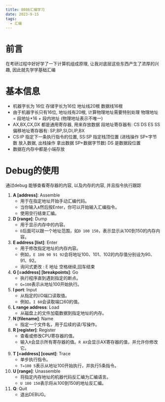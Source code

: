 ```yaml
---
title: 8086汇编学习
date: 2023-9-15
tags:
  - 汇编
---
```


# 前言

在考研过程中好好学了一下计算机组成原理,  让我对底层这些东西产生了浓厚的兴趣,  因此就先学学基础汇编



# 基本信息

* 机器字长为 16位    存储字长为16位    地址线20根   数据线16根
* 由于机器字长只有16位,  地址线有20根,  计算物理地址需要特别处理  物理地址 =  段地址*16 + 段内地址    (物理地址表示不唯一)
* AX,BX,CX,DX  都是通用寄存器, 用来存放数据  段地址寄存器有: CS  DS ES SS  偏移地址寄存器有:  SP,BP,SI,DI,IP,BX
* CS:IP  指定下一条执行指令的位置,   SS:SP 指定栈顶位置 (进栈操作 SP+字节数  放入数据, 出栈操作 拿出数据 SP+数据字节数)  DS 是数据段位置
* 数据在内存中都是小端存放



# Debug的使用

通过debug 能够查看寄存器的内容, 以及内存的内容, 并且指令执行跟踪

1. **A [address]**: Assemble
   - 用于在指定地址开始手动汇编代码。
   - 当你输入`A`然后按Enter，你可以开始输入汇编指令。
   - 使用空行结束汇编。
2. **D [range]**: Dump
   - 用于显示内存中的内容。
   - `D`后面可以跟一个地址范围，如`D 100 150`，表示显示从100到150的内存内容。
3. **E address [list]**: Enter
   - 用于修改指定地址的内存内容。
   - 例如，`E 100 90 91 92`会将地址100、101、102的内存值分别设为90、91、92。
   - 询问式更改 :  E 地址 空格继续,回车结束
4. **G [=address] [breakpoints]**: Go
   - 执行程序直到遇到指定的断点。
   - `G=100`表示从地址100开始执行。
5. **I port**: Input
   - 从指定的I/O端口读取值。
   - 例如，`I 60`会读取端口60的值。
6. **L range address**: Load
   - 从磁盘上的文件加载数据到指定地址的内存。
7. **N [filename]**: Name
   - 指定一个文件名，用于后续的读/写操作。
8. **R [register]**: Register
   - 查看或修改CPU寄存器的值。
   - 输入`R`会显示所有寄存器的值。`R AX`会显示AX寄存器的值，并允许你修改它。
9. **T [=address] [count]**: Trace
   - 单步执行指令。
   - `T=100 5`表示从地址100开始执行，并执行5条指令。
10. **U [range]**: Unassemble
    * 将指定内存地址的机器代码反汇编为汇编语言。
    * `U 100 150`表示将从100到150的地址反汇编。
11. **Q**: Quit
    * 退出DEBUG。